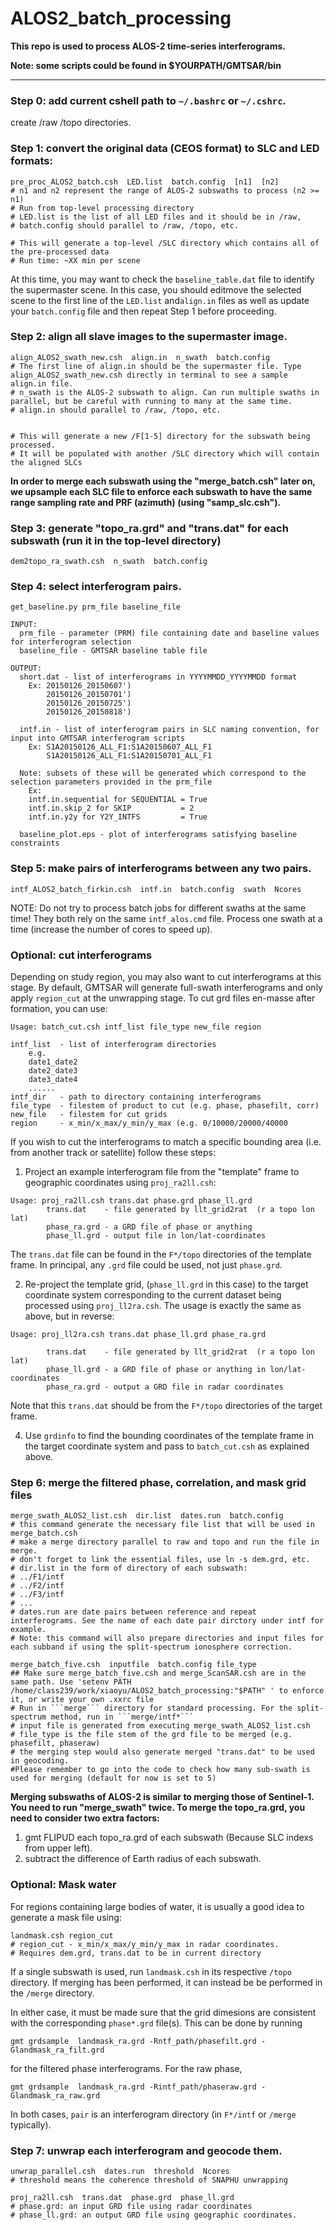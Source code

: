 # ALOS2_batch_processing
**This repo is used to process ALOS-2 time-series interferograms.**

**Note: some scripts could be found in $YOURPATH/GMTSAR/bin** 

---

### Step 0: add current cshell path to `~/.bashrc` or `~/.cshrc`.
create /raw /topo directories.

### Step 1: convert the original data (CEOS format) to SLC and LED formats:
```shell
pre_proc_ALOS2_batch.csh  LED.list  batch.config  [n1]  [n2]
# n1 and n2 represent the range of ALOS-2 subswaths to process (n2 >= n1)
# Run from top-level processing directory
# LED.list is the list of all LED files and it should be in /raw, 
# batch.config should parallel to /raw, /topo, etc.

# This will generate a top-level /SLC directory which contains all of the pre-processed data
# Run time: ~XX min per scene
```

At this time, you may want to check the ```baseline_table.dat``` file to identify the supermaster scene. In this case, you should editmove the selected scene to the first line of the ```LED.list``` and```align.in``` files as well as update your ```batch.config``` file and then repeat Step 1 before proceeding.

### Step 2: align all slave images to the supermaster image.
```shell
align_ALOS2_swath_new.csh  align.in  n_swath  batch.config
# The first line of align.in should be the supermaster file. Type align_ALOS2_swath_new.csh directly in terminal to see a sample align.in file.
# n_swath is the ALOS-2 subswath to align. Can run multiple swaths in parallel, but be careful with running to many at the same time.
# align.in should parallel to /raw, /topo, etc.


# This will generate a new /F[1-5] directory for the subswath being processed. 
# It will be populated with another /SLC directory which will contain the aligned SLCs 

```
**In order to merge each subswath using the "merge_batch.csh" later on,
we upsample each SLC file to enforce each subswath to have the same
range sampling rate and PRF (azimuth) (using "samp_slc.csh").**


### Step 3: generate "topo_ra.grd" and "trans.dat" for each subswath (run it in the top-level directory)
``` shell
dem2topo_ra_swath.csh  n_swath  batch.config
```
### Step 4: select interferogram pairs.
```
get_baseline.py prm_file baseline_file

INPUT:
  prm_file - parameter (PRM) file containing date and baseline values for interferogram selection
  baseline_file - GMTSAR baseline table file
    
OUTPUT:
  short.dat - list of interferograms in YYYYMMDD_YYYYMMDD format
    Ex: 20150126_20150607')
        20150126_20150701')
        20150126_20150725')
        20150126_20150818')

  intf.in - list of interferogram pairs in SLC naming convention, for input into GMTSAR interferogram scripts
    Ex: S1A20150126_ALL_F1:S1A20150607_ALL_F1
        S1A20150126_ALL_F1:S1A20150701_ALL_F1

  Note: subsets of these will be generated which correspond to the selection parameters provided in the prm_file
    Ex:
    intf.in.sequential for SEQUENTIAL = True
    intf.in.skip_2 for SKIP           = 2
    intf.in.y2y for Y2Y_INTFS         = True

  baseline_plot.eps - plot of interferograms satisfying baseline constraints
```

### Step 5: make pairs of interferograms between any two pairs.
```shell
intf_ALOS2_batch_firkin.csh  intf.in  batch.config  swath  Ncores
```
NOTE: Do not try to process batch jobs for different swaths at the same time! They both rely on the same ```intf_alos.cmd``` file. Process one swath at a time (increase the number of cores to speed up).



### Optional: cut interferograms
Depending on study region, you may also want to cut interferograms at this stage. By default, GMTSAR will generate full-swath interferograms and only apply    ```region_cut``` at the unwrapping stage. To cut grd files en-masse after formation, you can use:
```
Usage: batch_cut.csh intf_list file_type new_file region

intf_list  - list of interferogram directories
    e.g.
    date1_date2
    date2_date3
    date3_date4
    ......
intf_dir   - path to directory containing interferograms
file_type  - filestem of product to cut (e.g. phase, phasefilt, corr)
new_file   - filestem for cut grids
region     - x_min/x_max/y_min/y_max (e.g. 0/10000/20000/40000
```

If you wish to cut the interferograms to match a specific bounding area (i.e. from another track or satellite) follow these steps:

1. Project an example interferogram file from the "template" frame to geographic coordinates using ```proj_ra2ll.csh```:
```
Usage: proj_ra2ll.csh trans.dat phase.grd phase_ll.grd
        trans.dat    - file generated by llt_grid2rat  (r a topo lon lat)
        phase_ra.grd - a GRD file of phase or anything
        phase_ll.grd - output file in lon/lat-coordinates
```
The ```trans.dat``` file can be found in the ```F*/topo``` directories of the template frame. In principal, any ```.grd``` file could be used, not just ```phase.grd```.

2. Re-project the template grid, (```phase_ll.grd``` in this case) to the target coordinate system corresponding to the current dataset being processed using ```proj_ll2ra.csh```. The usage is exactly the same as above, but in reverse:
```
Usage: proj_ll2ra.csh trans.dat phase_ll.grd phase_ra.grd
 
        trans.dat    - file generated by llt_grid2rat  (r a topo lon lat)
        phase_ll.grd - a GRD file of phase or anything in lon/lat-coordinates
        phase_ra.grd - output a GRD file in radar coordinates
```
Note that this ```trans.dat``` should be from the ```F*/topo``` directories of the target frame.

4. Use ```grdinfo``` to find the bounding coordinates of the template frame in the target coordinate system and pass to ```batch_cut.csh``` as explained above.


### Step 6: merge the filtered phase, correlation, and mask grid files
```shell
merge_swath_ALOS2_list.csh  dir.list  dates.run  batch.config
# this command generate the necessary file list that will be used in merge_batch.csh
# make a merge directory parallel to raw and topo and run the file in merge.
# don't forget to link the essential files, use ln -s dem.grd, etc.
# dir.list in the form of directory of each subswath:
# ../F1/intf
# ../F2/intf
# ../F3/intf
# ...
# dates.run are date pairs between reference and repeat interferograms. See the name of each date pair dirctory under intf for example.
# Note: this command will also prepare directories and input files for each subband if using the split-spectrum ionosphere correction.

merge_batch_five.csh  inputfile  batch.config file_type
## Make sure merge_batch_five.csh and merge_ScanSAR.csh are in the same path. Use 'setenv PATH /home/class239/work/xiaoyu/ALOS2_batch_processing:"$PATH" ' to enforce it, or write your own .xxrc file
# Run in ```merge``` directory for standard processing. For the split-spectrum method, run in ```merge/intf*```
# input file is generated from executing merge_swath_ALOS2_list.csh
# file_type is the file stem of the grd file to be merged (e.g. phasefilt, phaseraw)
# the merging step would also generate merged "trans.dat" to be used in geocoding.
#Please remember to go into the code to check how many sub-swath is used for merging (default for now is set to 5)
```
**Merging subswaths of ALOS-2 is similar to merging those of Sentinel-1.
You need to run "merge_swath" twice. To merge the topo_ra.grd, you need to
consider two extra factors:**
1. gmt FLIPUD each topo_ra.grd of each subswath (Because SLC indexs from upper left).
2. subtract the difference of Earth radius of each subswath.

### Optional: Mask water
For regions containing large bodies of water, it is usually a good idea to generate a mask file using:
```
landmask.csh region_cut
# region_cut - x_min/x_max/y_min/y_max in radar coordinates.
# Requires dem.grd, trans.dat to be in current directory 
```

If a single subswath is used, run ```landmask.csh``` in its respective ```/topo``` directory. If merging has been performed, it can instead be be performed in the ```/merge``` directory. 

In either case, it must be made sure that the grid dimesions are consistent with the corresponding ```phase*.grd``` file(s). This can be done by running
  ```
  gmt grdsample  landmask_ra.grd -Rntf_path/phasefilt.grd -Glandmask_ra_filt.grd
  ```
for the filtered phase interferograms. For the raw phase,
  ```
  gmt grdsample  landmask_ra.grd -Rintf_path/phaseraw.grd -Glandmask_ra_raw.grd
  ```
  
In both cases, ```pair``` is an interferogram directory (in ```F*/intf``` or ```/merge``` typically).


### Step 7: unwrap each interferogram and geocode them.
```shell
unwrap_parallel.csh  dates.run  threshold  Ncores
# threshold means the coherence threshold of SNAPHU unwrapping 

proj_ra2ll.csh  trans.dat  phase.grd  phase_ll.grd
# phase.grd: an input GRD file using radar coordinates
# phase_ll.grd: an output GRD file using geographic coordinates.
```
